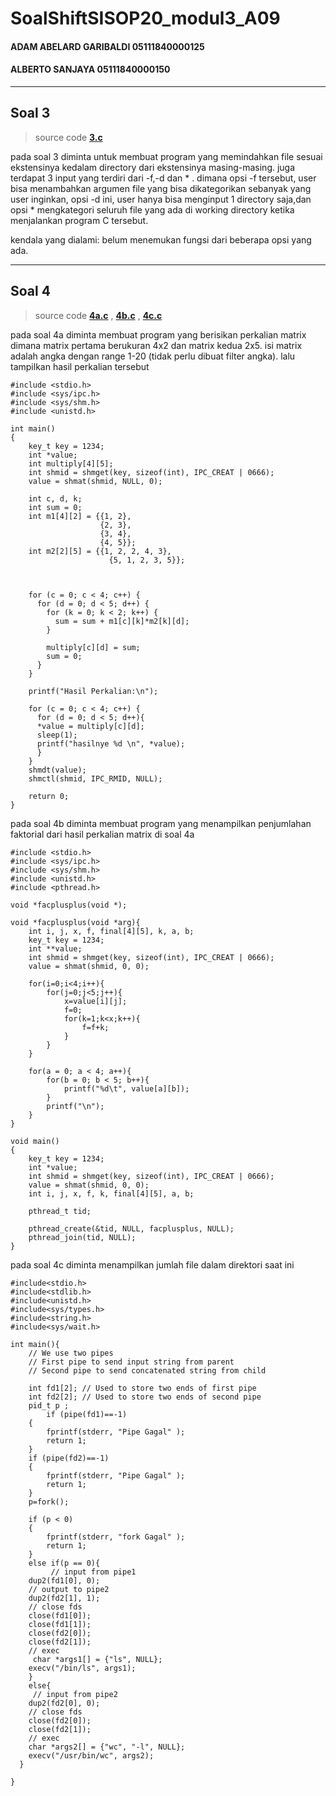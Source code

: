 # SoalShiftSISOP20_modul3_A09
#### ADAM ABELARD GARIBALDI 05111840000125
#### ALBERTO SANJAYA 05111840000150
---
## Soal 3
>source code
>**[3.c](https://github.com/Alberto0150/SoalShiftSISOP20_modul3_A09/blob/master/Soal4/3.c)** 

pada soal 3 diminta untuk membuat program yang memindahkan file sesuai ekstensinya kedalam directory dari ekstensinya masing-masing. juga terdapat 3 input yang terdiri dari -f,-d dan * . dimana opsi -f tersebut, user bisa menambahkan argumen file yang bisa dikategorikan sebanyak yang user inginkan, opsi -d ini, user hanya bisa menginput 1 directory saja,dan opsi * mengkategori seluruh file yang ada di working directory ketika menjalankan program C tersebut.

kendala yang dialami: belum menemukan fungsi dari beberapa opsi yang ada.

---
## Soal 4
>source code
>**[4a.c](https://github.com/Alberto0150/SoalShiftSISOP20_modul3_A09/blob/master/Soal4/4a.c)** ,
> **[4b.c](https://github.com/Alberto0150/SoalShiftSISOP20_modul3_A09/blob/master/Soal4/4b.c)** ,
> **[4c.c](https://github.com/Alberto0150/SoalShiftSISOP20_modul3_A09/blob/master/Soal4/4c.c)**

pada soal 4a diminta membuat program yang berisikan perkalian matrix dimana matrix pertama berukuran 4x2 dan matrix kedua 2x5. isi matrix adalah angka dengan range 1-20 (tidak perlu dibuat filter angka). lalu tampilkan hasil perkalian tersebut
```
#include <stdio.h>
#include <sys/ipc.h>
#include <sys/shm.h>
#include <unistd.h>
 
int main()
{
    key_t key = 1234;
    int *value;
    int multiply[4][5];
    int shmid = shmget(key, sizeof(int), IPC_CREAT | 0666);
    value = shmat(shmid, NULL, 0);

    int c, d, k;
    int sum = 0;
    int m1[4][2] = {{1, 2},
                    {2, 3},
                    {3, 4},
                    {4, 5}};
    int m2[2][5] = {{1, 2, 2, 4, 3},
                      {5, 1, 2, 3, 5}};



    for (c = 0; c < 4; c++) {
      for (d = 0; d < 5; d++) {
        for (k = 0; k < 2; k++) {
          sum = sum + m1[c][k]*m2[k][d];
        }
 
        multiply[c][d] = sum;
        sum = 0;
      }
    }
 
    printf("Hasil Perkalian:\n");
 
    for (c = 0; c < 4; c++) {
      for (d = 0; d < 5; d++){
      *value = multiply[c][d];
      sleep(1);
      printf("hasilnye %d \n", *value);
      }
    }
    shmdt(value);
    shmctl(shmid, IPC_RMID, NULL);

	return 0;
}
```

pada soal 4b diminta membuat program yang menampilkan penjumlahan faktorial dari hasil perkalian matrix di soal 4a
```
#include <stdio.h>
#include <sys/ipc.h>
#include <sys/shm.h>
#include <unistd.h>
#include <pthread.h>

void *facplusplus(void *);

void *facplusplus(void *arg){
	int i, j, x, f, final[4][5], k, a, b;
	key_t key = 1234;
    int **value;
    int shmid = shmget(key, sizeof(int), IPC_CREAT | 0666);
    value = shmat(shmid, 0, 0);
    
    for(i=0;i<4;i++){
    	for(j=0;j<5;j++){
    		x=value[i][j];
    		f=0;
    		for(k=1;k<x;k++){
    			f=f+k;
			}
		}
	}
	
	for(a = 0; a < 4; a++){
		for(b = 0; b < 5; b++){
			printf("%d\t", value[a][b]);
		}
		printf("\n");
	}
}

void main()
{
    key_t key = 1234;
    int *value;
    int shmid = shmget(key, sizeof(int), IPC_CREAT | 0666);
    value = shmat(shmid, 0, 0);
    int i, j, x, f, k, final[4][5], a, b;
    
    pthread_t tid;
    
    pthread_create(&tid, NULL, facplusplus, NULL);
    pthread_join(tid, NULL);
}
```
pada soal 4c diminta menampilkan jumlah file dalam direktori saat ini
```
#include<stdio.h> 
#include<stdlib.h> 
#include<unistd.h> 
#include<sys/types.h> 
#include<string.h> 
#include<sys/wait.h> 

int main(){
	// We use two pipes 
	// First pipe to send input string from parent 
	// Second pipe to send concatenated string from child 

	int fd1[2]; // Used to store two ends of first pipe 
	int fd2[2]; // Used to store two ends of second pipe 
	pid_t p ; 
		if (pipe(fd1)==-1) 
	{ 
		fprintf(stderr, "Pipe Gagal" ); 
		return 1; 
	} 
	if (pipe(fd2)==-1) 
	{ 
		fprintf(stderr, "Pipe Gagal" ); 
		return 1; 
	} 
	p=fork();
	
	if (p < 0) 
	{ 
		fprintf(stderr, "fork Gagal" ); 
		return 1; 
	} 
	else if(p == 0){
		 // input from pipe1
    dup2(fd1[0], 0);
    // output to pipe2
    dup2(fd2[1], 1);
    // close fds
    close(fd1[0]);
    close(fd1[1]);
    close(fd2[0]);
    close(fd2[1]);
    // exec
  	 char *args1[] = {"ls", NULL};
    execv("/bin/ls", args1);
	}
	else{
	 // input from pipe2
    dup2(fd2[0], 0);
    // close fds
    close(fd2[0]);
    close(fd2[1]);
    // exec
    char *args2[] = {"wc", "-l", NULL};
    execv("/usr/bin/wc", args2);
  }

}
```
